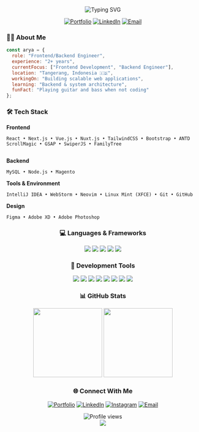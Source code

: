 <!-- Header -->
<div align="center">
  <img src="https://readme-typing-svg.herokuapp.com?font=Fira+Code&size=32&duration=2800&pause=2000&color=A177FF&center=true&vCenter=true&width=940&lines=Hey+there!+I'm+Arya+Pradana+%F0%9F%91%8B;Full+Stack+Engineer+%7C+2%2B+Years+Experience;Building+Modern+Web+Experiences" alt="Typing SVG" />
</div>

<div align="center">
  
  [![Portfolio](https://img.shields.io/badge/Portfolio-FF7139?style=for-the-badge&logo=Firefox-Browser&logoColor=white)](https://aryapdf.netlify.app/)
  [![LinkedIn](https://img.shields.io/badge/LinkedIn-0077B5?style=for-the-badge&logo=linkedin&logoColor=white)](https://www.linkedin.com/in/aryaagnipradana)
  [![Email](https://img.shields.io/badge/Email-D14836?style=for-the-badge&logo=gmail&logoColor=white)](mailto:aryaagnipradana@gmail.com)
  
</div>

### 👨‍💻 About Me

```javascript
const arya = {
  role: "Frontend/Backend Engineer",
  experience: "2+ years",
  currentFocus: ["Frontend Development", "Backend Engineer"],
  location: "Tangerang, Indonesia 🇮🇩",
  workingOn: "Building scalable web applications",
  learning: "Backend & system architecture",
  funFact: "Playing guitar and bass when not coding"
};
```

### 🛠️ Tech Stack

**Frontend**
```
React • Next.js • Vue.js • Nuxt.js • TailwindCSS • Bootstrap • ANTD
ScrollMagic • GSAP • SwiperJS • FamilyTree
 
```

**Backend**
```
MySQL • Node.js • Magento
```

**Tools & Environment**
```
IntelliJ IDEA • WebStorm • Neovim • Linux Mint (XFCE) • Git • GitHub
```

**Design**
```
Figma • Adobe XD • Adobe Photoshop
```

<div align="center">
  
### 💻 Languages & Frameworks

<img src="https://img.shields.io/badge/HTML5-E34F26?style=for-the-badge&logo=html5&logoColor=white" />
<img src="https://img.shields.io/badge/CSS3-1572B6?style=for-the-badge&logo=css3&logoColor=white" />
<img src="https://img.shields.io/badge/JavaScript-F7DF1E?style=for-the-badge&logo=javascript&logoColor=black" />
<img src="https://img.shields.io/badge/TypeScript-3178C6?style=for-the-badge&logo=typescript&logoColor=white" />
<img src="https://img.shields.io/badge/PHP-777BB4?style=for-the-badge&logo=php&logoColor=white" />

### 🔧 Development Tools

<img src="https://img.shields.io/badge/IntelliJ_IDEA-000000?style=for-the-badge&logo=intellij-idea&logoColor=white" />
<img src="https://img.shields.io/badge/WebStorm-000000?style=for-the-badge&logo=webstorm&logoColor=white" />
<img src="https://img.shields.io/badge/NeoVim-57A143?style=for-the-badge&logo=neovim&logoColor=white" />
<img src="https://img.shields.io/badge/Linux_Mint-87CF3E?style=for-the-badge&logo=linux-mint&logoColor=white" />
<img src="https://img.shields.io/badge/GitHub-181717?style=for-the-badge&logo=github&logoColor=white" />
<img src="https://img.shields.io/badge/Figma-F24E1E?style=for-the-badge&logo=figma&logoColor=white" />
<img src="https://img.shields.io/badge/Adobe_XD-FF61F6?style=for-the-badge&logo=adobe-xd&logoColor=white" />
<img src="https://img.shields.io/badge/Photoshop-31A8FF?style=for-the-badge&logo=adobe-photoshop&logoColor=white" />

</div>

<div align="center">
  
### 📊 GitHub Stats

<img height="180em" src="https://github-readme-stats.vercel.app/api?username=aryapdf&show_icons=true&theme=tokyonight&include_all_commits=true&count_private=true"/>
<img height="180em" src="https://github-readme-stats.vercel.app/api/top-langs/?username=aryapdf&layout=compact&langs_count=8&theme=tokyonight"/>

</div>

<div align="center">
  
### 🌐 Connect With Me

[![Portfolio](https://img.shields.io/badge/🌍_Portfolio-Visit_My_Site-A177FF?style=for-the-badge)](https://aryapdf.netlify.app/)
[![LinkedIn](https://img.shields.io/badge/LinkedIn-Let's_Connect-0077B5?style=for-the-badge&logo=linkedin)](https://www.linkedin.com/in/aryaagnipradana)
[![Instagram](https://img.shields.io/badge/Instagram-Follow_Me-E4405F?style=for-the-badge&logo=instagram)](https://www.instagram.com/_aryapdf)
[![Email](https://img.shields.io/badge/Email-Say_Hello-D14836?style=for-the-badge&logo=gmail)](mailto:aryaagnipradana@gmail.com)

<img src="https://komarev.com/ghpvc/?username=aryapdf&style=for-the-badge&color=blueviolet" alt="Profile views" />

</div>

<div align="center">
  <img src="https://capsule-render.vercel.app/api?type=waving&color=gradient&height=100&section=footer" />
</div>
